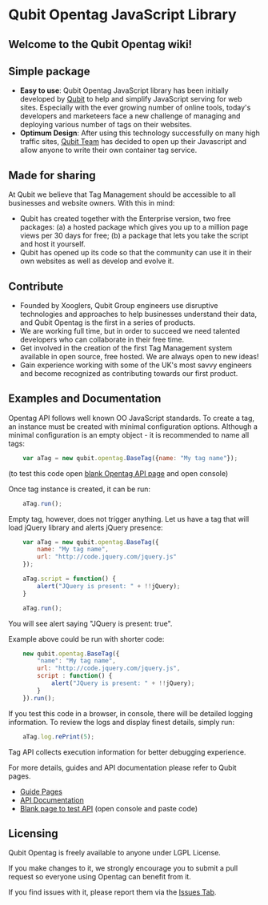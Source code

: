 # Qubit Opentag JavaScript Library

## Welcome to the Qubit Opentag wiki!

## Simple package

* **Easy to use**: Qubit Opentag JavaScript library has been initially developed by [Qubit](http://www.qubitproducts.com) to help and simplify JavaScript serving for web sites. Especially with the ever growing number of online tools, today's developers and marketeers face a new challenge of managing and deploying various number of tags on their websites.
* **Optimum Design**: After using this technology successfully on many high traffic sites, [Qubit Team](http://www.qubitgroup.com) has decided to open up their Javascript and allow anyone to write their own container tag service.

## Made for sharing
At Qubit we believe that Tag Management should be accessible to all
businesses and website owners. With this in mind:

* Qubit has created together with the Enterprise version, two
free packages: (a) a hosted package which gives you up to a
million page views per 30 days for free; 
(b) a package that lets
you take the script and host it yourself.
* Qubit has opened up its code so that the community can use it
in their own websites as well as develop and evolve it.

## Contribute
* Founded by Xooglers, Qubit Group engineers use disruptive
technologies and approaches to help businesses understand
their data, and Qubit Opentag is the first in a series of
products.
* We are working full time, but in order to succeed we need
talented developers who can collaborate in their free time.
* Get involved in the creation of the first Tag Management
system available in open source, free hosted. We are always
open to new ideas!
* Gain experience working with some of the UK's most savvy
engineers and become recognized as contributing towards our
first product.

## Examples and Documentation


Opentag API follows well known OO JavaScript standards. To create a tag, an instance must be created with minimal configuration options. Although a minimal configuration is an empty object - it is recommended to name all tags:

```javascript
	var aTag = new qubit.opentag.BaseTag({name: "My tag name"});
```

(to test this code open [blank Opentag API page](https://opentag2.qubitproducts.com/tagsdk/) and open console)

Once tag instance is created, it can be run:

```javascript
	aTag.run();
```

Empty tag, however, does not trigger anything. Let us have a tag that will load jQuery library and alerts jQuery presence:

```javascript
	var aTag = new qubit.opentag.BaseTag({
		name: "My tag name",
		url: "http://code.jquery.com/jquery.js"
	});

	aTag.script = function() {
		alert("JQuery is present: " + !!jQuery);
	}

	aTag.run();
```

You will see alert saying "JQuery is present: true".

Example above could be run with shorter code:

```javascript
	new qubit.opentag.BaseTag({
		"name": "My tag name",
		url: "http://code.jquery.com/jquery.js",
		script : function() {
			alert("JQuery is present: " + !!jQuery);
		}
	}).run();
```

If you test this code in a browser, in console, there will be detailed logging information. To review the logs and display finest details, simply run:

```javascript
	aTag.log.rePrint(5);
```

Tag API collects execution information for better debugging experience.


For more details, guides and API documentation please refer to Qubit pages.

* [Guide Pages](https://opentag2.qubitproducts.com/tagsdk/docs)
* [API Documentation](https://opentag2.qubitproducts.com/tagsdk/docs/template.html#!/api/qubit.opentag.BaseTag)
* [Blank page to test API](https://opentag2.qubitproducts.com/tagsdk/) (open console and paste code)

## Licensing
Qubit Opentag is freely available to anyone under LGPL License.

If you make changes to it, we strongly encourage you to submit a pull request so everyone using Opentag can benefit from it.

If you find issues with it, please report them via the [Issues Tab](https://github.com/QubitProducts/Opentag/issues).

